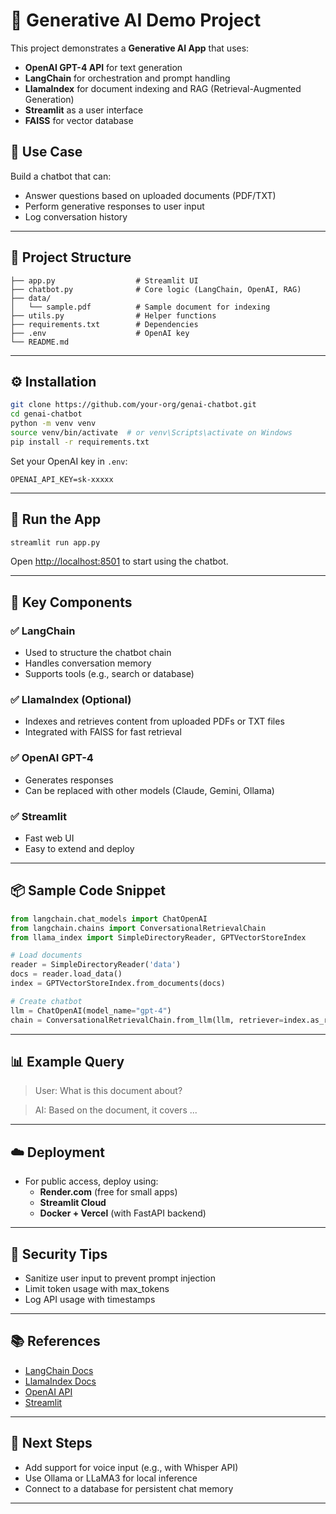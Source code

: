 # 🧠 Generative AI Demo Project

This project demonstrates a **Generative AI App** that uses:
- **OpenAI GPT-4 API** for text generation
- **LangChain** for orchestration and prompt handling
- **LlamaIndex** for document indexing and RAG (Retrieval-Augmented Generation)
- **Streamlit** as a user interface
- **FAISS** for vector database

## 🎯 Use Case
Build a chatbot that can:
- Answer questions based on uploaded documents (PDF/TXT)
- Perform generative responses to user input
- Log conversation history

---

## 🔧 Project Structure

```
├── app.py                  # Streamlit UI
├── chatbot.py              # Core logic (LangChain, OpenAI, RAG)
├── data/
│   └── sample.pdf          # Sample document for indexing
├── utils.py                # Helper functions
├── requirements.txt        # Dependencies
├── .env                    # OpenAI key
└── README.md
```

---

## ⚙️ Installation

```bash
git clone https://github.com/your-org/genai-chatbot.git
cd genai-chatbot
python -m venv venv
source venv/bin/activate  # or venv\Scripts\activate on Windows
pip install -r requirements.txt
```

Set your OpenAI key in `.env`:
```env
OPENAI_API_KEY=sk-xxxxx
```

---

## 🚀 Run the App

```bash
streamlit run app.py
```

Open [http://localhost:8501](http://localhost:8501) to start using the chatbot.

---

## 🧱 Key Components

### ✅ LangChain
- Used to structure the chatbot chain
- Handles conversation memory
- Supports tools (e.g., search or database)

### ✅ LlamaIndex (Optional)
- Indexes and retrieves content from uploaded PDFs or TXT files
- Integrated with FAISS for fast retrieval

### ✅ OpenAI GPT-4
- Generates responses
- Can be replaced with other models (Claude, Gemini, Ollama)

### ✅ Streamlit
- Fast web UI
- Easy to extend and deploy

---

## 📦 Sample Code Snippet

```python
from langchain.chat_models import ChatOpenAI
from langchain.chains import ConversationalRetrievalChain
from llama_index import SimpleDirectoryReader, GPTVectorStoreIndex

# Load documents
reader = SimpleDirectoryReader('data')
docs = reader.load_data()
index = GPTVectorStoreIndex.from_documents(docs)

# Create chatbot
llm = ChatOpenAI(model_name="gpt-4")
chain = ConversationalRetrievalChain.from_llm(llm, retriever=index.as_retriever())
```

---

## 📊 Example Query

> User: What is this document about?

> AI: Based on the document, it covers ...

---

## ☁️ Deployment
- For public access, deploy using:
  - **Render.com** (free for small apps)
  - **Streamlit Cloud**
  - **Docker + Vercel** (with FastAPI backend)

---

## 🔐 Security Tips
- Sanitize user input to prevent prompt injection
- Limit token usage with max_tokens
- Log API usage with timestamps

---

## 📚 References
- [LangChain Docs](https://docs.langchain.com)
- [LlamaIndex Docs](https://gpt-index.readthedocs.io/)
- [OpenAI API](https://platform.openai.com/docs)
- [Streamlit](https://streamlit.io)

---

## 🤖 Next Steps
- Add support for voice input (e.g., with Whisper API)
- Use Ollama or LLaMA3 for local inference
- Connect to a database for persistent chat memory

---



